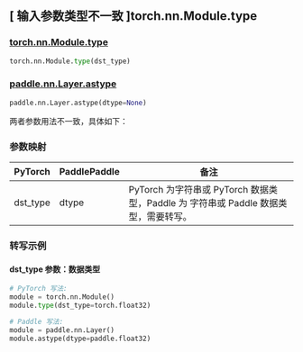 ## [ 输入参数类型不一致 ]torch.nn.Module.type

### [torch.nn.Module.type](https://pytorch.org/docs/stable/generated/torch.nn.Module.html#torch.nn.Module.type)

```python
torch.nn.Module.type(dst_type)
```

### [paddle.nn.Layer.astype](https://www.paddlepaddle.org.cn/documentation/docs/zh/develop/api/paddle/nn/Layer_cn.html#astype-dtype-none)

```python
paddle.nn.Layer.astype(dtype=None)
```

两者参数用法不一致，具体如下：

### 参数映射

| PyTorch  | PaddlePaddle | 备注                                                                                    |
| -------- | ------------ | --------------------------------------------------------------------------------------- |
| dst_type | dtype        | PyTorch 为字符串或 PyTorch 数据类型，Paddle 为 字符串或 Paddle 数据类型，需要转写。 |

### 转写示例

#### dst_type 参数：数据类型

```python
# PyTorch 写法:
module = torch.nn.Module()
module.type(dst_type=torch.float32)

# Paddle 写法:
module = paddle.nn.Layer()
module.astype(dtype=paddle.float32)
```
